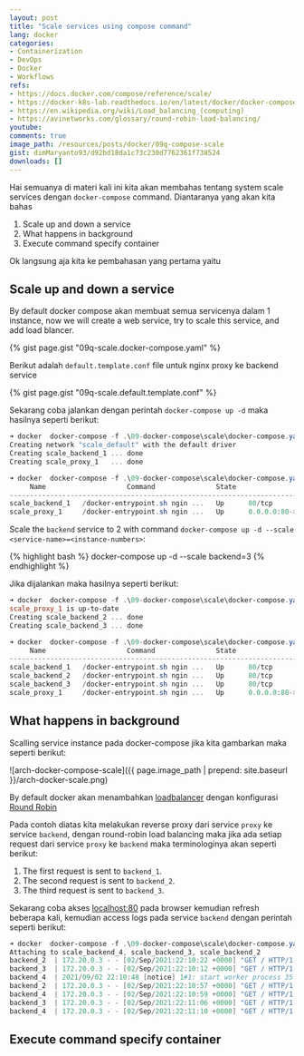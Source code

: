 ```yaml
---
layout: post
title: "Scale services using compose command"
lang: docker
categories:
- Containerization
- DevOps
- Docker
- Workflows
refs: 
- https://docs.docker.com/compose/reference/scale/
- https://docker-k8s-lab.readthedocs.io/en/latest/docker/docker-compose-lb-scale.html
- https://en.wikipedia.org/wiki/Load_balancing_(computing)
- https://avinetworks.com/glossary/round-robin-load-balancing/
youtube: 
comments: true
image_path: /resources/posts/docker/09q-compose-scale
gist: dimMaryanto93/d92bd18da1c73c230d7762361f738524
downloads: []
---
```


Hai semuanya di materi kali ini kita akan membahas tentang system scale services dengan `docker-compose` command. Diantaranya yang akan kita bahas

1. Scale up and down a service
2. What happens in background
3. Execute command specify container

Ok langsung aja kita ke pembahasan yang pertama yaitu

##  Scale up and down a service

By default docker compose akan membuat semua servicenya dalam 1 instance, now we will create a web service, try to scale this service, and add load blancer.

{% gist page.gist "09q-scale.docker-compose.yaml" %}

Berikut adalah `default.template.conf` file untuk nginx proxy ke backend service

{% gist page.gist "09q-scale.default.template.conf" %}

Sekarang coba jalankan dengan perintah `docker-compose up -d` maka hasilnya seperti berikut:

```powershell
➜ docker  docker-compose -f .\09-docker-compose\scale\docker-compose.yaml -p scale up -d
Creating network "scale_default" with the default driver
Creating scale_backend_1 ... done
Creating scale_proxy_1   ... done

➜ docker  docker-compose -f .\09-docker-compose\scale\docker-compose.yaml -p scale ps
     Name                    Command               State                Ports
-------------------------------------------------------------------------------------------
scale_backend_1   /docker-entrypoint.sh ngin ...   Up      80/tcp
scale_proxy_1     /docker-entrypoint.sh ngin ...   Up      0.0.0.0:80->80/tcp,:::80->80/tcp
```

Scale the `backend` service to 2 with command `docker-compose up -d --scale <service-name>=<instance-numbers>`:

{% highlight bash %}
docker-compose up -d --scale backend=3
{% endhighlight %}

Jika dijalankan maka hasilnya seperti berikut:

```powershell
➜ docker  docker-compose -f .\09-docker-compose\scale\docker-compose.yaml -p scale up -d --scale backend=3
scale_proxy_1 is up-to-date
Creating scale_backend_2 ... done
Creating scale_backend_3 ... done

➜ docker  docker-compose -f .\09-docker-compose\scale\docker-compose.yaml -p scale ps
     Name                    Command               State                Ports
-------------------------------------------------------------------------------------------
scale_backend_1   /docker-entrypoint.sh ngin ...   Up      80/tcp
scale_backend_2   /docker-entrypoint.sh ngin ...   Up      80/tcp
scale_backend_3   /docker-entrypoint.sh ngin ...   Up      80/tcp
scale_proxy_1     /docker-entrypoint.sh ngin ...   Up      0.0.0.0:80->80/tcp,:::80->80/tcp
```

## What happens in background

Scalling service instance pada docker-compose jika kita gambarkan maka seperti berikut:

![arch-docker-compose-scale]({{ page.image_path | prepend: site.baseurl }}/arch-docker-scale.png)

By default docker akan menambahkan [loadbalancer](https://en.wikipedia.org/wiki/Load_balancing_(computing)) dengan konfigurasi [Round Robin](https://avinetworks.com/glossary/round-robin-load-balancing/)

Pada contoh diatas kita melakukan reverse proxy dari service `proxy` ke service `backend`, dengan round-robin load balancing maka jika ada setiap request dari service `proxy` ke `backend` maka terminologinya akan seperti berikut:

1. The first request is sent to `backend_1`.
2. The second request is sent to `backend_2`.
3. The third request is sent to `backend_3`.

Sekarang coba akses [localhost:80](http://localhost:80) pada browser kemudian refresh beberapa kali, kemudian access logs pada service `backend` dengan perintah seperti berikut:

```powershell
➜ docker  docker-compose -f .\09-docker-compose\scale\docker-compose.yaml -p scale logs --tail 1 -f backend
Attaching to scale_backend_4, scale_backend_3, scale_backend_2
backend_2  | 172.20.0.3 - - [02/Sep/2021:22:10:22 +0000] "GET / HTTP/1.1" 200 3105 "-" "curl/7.78.0" "-"
backend_3  | 172.20.0.3 - - [02/Sep/2021:22:10:12 +0000] "GET / HTTP/1.1" 200 3105 "-" "curl/7.78.0" "-"
backend_4  | 2021/09/02 22:10:48 [notice] 1#1: start worker process 35
backend_2  | 172.20.0.3 - - [02/Sep/2021:22:10:57 +0000] "GET / HTTP/1.1" 200 3105 "-" "curl/7.78.0" "-"
backend_4  | 172.20.0.3 - - [02/Sep/2021:22:10:59 +0000] "GET / HTTP/1.1" 200 3105 "-" "curl/7.78.0" "-"
backend_3  | 172.20.0.3 - - [02/Sep/2021:22:11:06 +0000] "GET / HTTP/1.1" 200 3105 "-" "curl/7.78.0" "-"
backend_4  | 172.20.0.3 - - [02/Sep/2021:22:11:10 +0000] "GET / HTTP/1.1" 200 3105 "-" "curl/7.78.0" "-" 
```

## Execute command specify container

